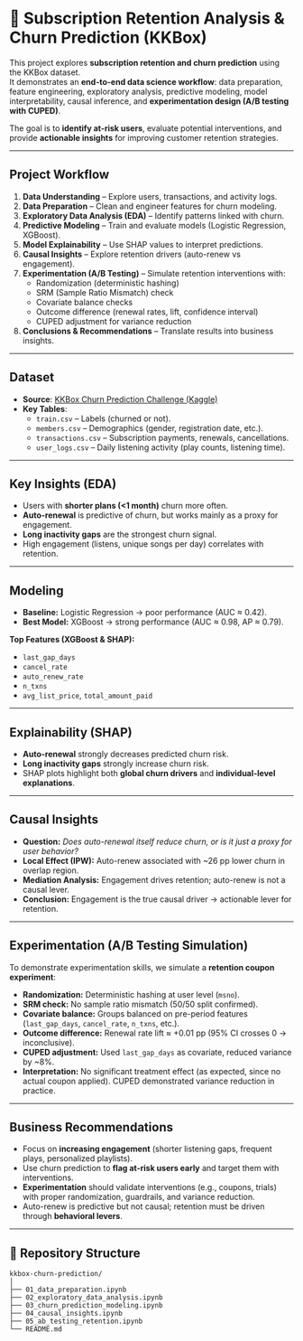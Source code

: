 # 🎵 Subscription Retention Analysis & Churn Prediction (KKBox)

This project explores **subscription retention and churn prediction** using the KKBox dataset.  
It demonstrates an **end-to-end data science workflow**: data preparation, feature engineering, exploratory analysis, predictive modeling, model interpretability, causal inference, and **experimentation design (A/B testing with CUPED)**.  

The goal is to **identify at-risk users**, evaluate potential interventions, and provide **actionable insights** for improving customer retention strategies.

---

## Project Workflow
1. **Data Understanding** – Explore users, transactions, and activity logs.  
2. **Data Preparation** – Clean and engineer features for churn modeling.  
3. **Exploratory Data Analysis (EDA)** – Identify patterns linked with churn.  
4. **Predictive Modeling** – Train and evaluate models (Logistic Regression, XGBoost).  
5. **Model Explainability** – Use SHAP values to interpret predictions.  
6. **Causal Insights** – Explore retention drivers (auto-renew vs engagement).  
7. **Experimentation (A/B Testing)** – Simulate retention interventions with:  
   - Randomization (deterministic hashing)  
   - SRM (Sample Ratio Mismatch) check  
   - Covariate balance checks  
   - Outcome difference (renewal rates, lift, confidence interval)  
   - CUPED adjustment for variance reduction  
8. **Conclusions & Recommendations** – Translate results into business insights.  

---

## Dataset
- **Source**: [KKBox Churn Prediction Challenge (Kaggle)](https://www.kaggle.com/c/kkbox-churn-prediction-challenge)  
- **Key Tables**:  
  - `train.csv` – Labels (churned or not).  
  - `members.csv` – Demographics (gender, registration date, etc.).  
  - `transactions.csv` – Subscription payments, renewals, cancellations.  
  - `user_logs.csv` – Daily listening activity (play counts, listening time).  

---

## Key Insights (EDA)
- Users with **shorter plans (<1 month)** churn more often.  
- **Auto-renewal** is predictive of churn, but works mainly as a proxy for engagement.  
- **Long inactivity gaps** are the strongest churn signal.  
- High engagement (listens, unique songs per day) correlates with retention.  

---

## Modeling
- **Baseline:** Logistic Regression → poor performance (AUC ≈ 0.42).  
- **Best Model:** XGBoost → strong performance (AUC ≈ 0.98, AP ≈ 0.79).  

**Top Features (XGBoost & SHAP):**  
- `last_gap_days`  
- `cancel_rate`  
- `auto_renew_rate`  
- `n_txns`  
- `avg_list_price`, `total_amount_paid`  

---

## Explainability (SHAP)
- **Auto-renewal** strongly decreases predicted churn risk.  
- **Long inactivity gaps** strongly increase churn risk.  
- SHAP plots highlight both **global churn drivers** and **individual-level explanations**.  

---

## Causal Insights
- **Question:** *Does auto-renewal itself reduce churn, or is it just a proxy for user behavior?*  
- **Local Effect (IPW):** Auto-renew associated with ~26 pp lower churn in overlap region.  
- **Mediation Analysis:** Engagement drives retention; auto-renew is not a causal lever.  
- **Conclusion:** Engagement is the true causal driver → actionable lever for retention.  

---

## Experimentation (A/B Testing Simulation)
To demonstrate experimentation skills, we simulate a **retention coupon experiment**:  

- **Randomization:** Deterministic hashing at user level (`msno`).  
- **SRM check:** No sample ratio mismatch (50/50 split confirmed).  
- **Covariate balance:** Groups balanced on pre-period features (`last_gap_days`, `cancel_rate`, `n_txns`, etc.).  
- **Outcome difference:** Renewal rate lift ≈ +0.01 pp (95% CI crosses 0 → inconclusive).  
- **CUPED adjustment:** Used `last_gap_days` as covariate, reduced variance by ~8%.  
- **Interpretation:** No significant treatment effect (as expected, since no actual coupon applied). CUPED demonstrated variance reduction in practice.  

---

## Business Recommendations
- Focus on **increasing engagement** (shorter listening gaps, frequent plays, personalized playlists).  
- Use churn prediction to **flag at-risk users early** and target them with interventions.  
- **Experimentation** should validate interventions (e.g., coupons, trials) with proper randomization, guardrails, and variance reduction.  
- Auto-renew is predictive but not causal; retention must be driven through **behavioral levers**.  

---

## 📂 Repository Structure
```
kkbox-churn-prediction/
│
├── 01_data_preparation.ipynb
├── 02_exploratory_data_analysis.ipynb
├── 03_churn_prediction_modeling.ipynb
├── 04_causal_insights.ipynb
├── 05_ab_testing_retention.ipynb
└── README.md
```

